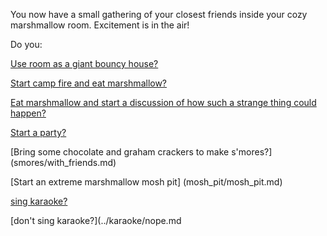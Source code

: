 You now have a small gathering of your closest friends inside
your cozy marshmallow room. Excitement is in the air!

Do you:

[Use room as a giant bouncy house?](bouncy_house/jumparound.md)

[Start camp fire and eat marshmallow?](camp_fire/eat_marshmallow.md)

[Eat marshmallow and start a discussion of how such a strange thing could happen?](start_discussion/discuss.md)

[Start a party?](kick_out_the_jams/jamming.md)

[Bring some chocolate and graham crackers to make s'mores?] (smores/with_friends.md)

[Start an extreme marshmallow mosh pit] (mosh_pit/mosh_pit.md)

[sing karaoke?](../karaoke/karaoke/sing.md)

[don't sing karaoke?](../karaoke/nope.md